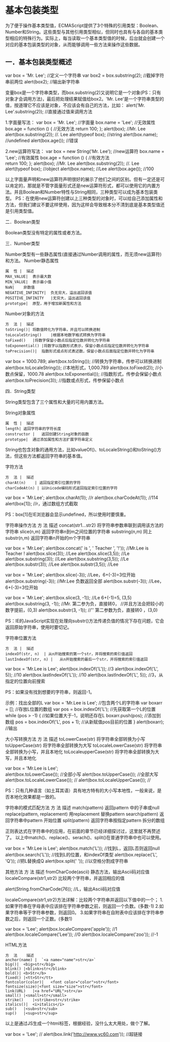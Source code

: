 # 基本包装类型



为了便于操作基本类型值，ECMAScript提供了3个特殊的引用类型：Boolean、Number和String。这些类型与其他引用类型相似，但同时也具有与各自的基本类型相应的特殊行为。实际上，每当读取一个基本类型值的时候，后台就会创建一个对应的基本包装类型的对象，从而能够调用一些方法来操作这些数据。

## 一．基本包装类型概述
var box = 'Mr. Lee';							//定义一个字符串
var box2 = box.substring(2);					//截掉字符串前两位
alert(box2);								//输出新字符串

变量box是一个字符串类型，而box.substring(2)又说明它是一个对象(PS：只有对象才会调用方法)，最后把处理结果赋值给box2。'Mr. Lee'是一个字符串类型的值，按道理它不应该是对象，不应该会有自己的方法，比如：
alert('Mr. Lee'.substring(2));					//直接通过值来调用方法

1.字面量写法：
var box = 'Mr. Lee';							//字面量
box.name = 'Lee';							//无效属性
box.age = function () {						//无效方法
	return 100;
};
alert(box);								//Mr. Lee
alert(box.substring(2));						//. Lee
alert(typeof box);							//string
alert(box.name);							//undefined
alert(box.age());							//错误

2.new运算符写法：
var box = new String('Mr. Lee');				//new运算符
box.name = 'Lee';							//有效属性
box.age = function () {						//有效方法			
	return 100;
};
alert(box);								//Mr. Lee
alert(box.substring(2));						//. Lee
alert(typeof box);							//object
alert(box.name);							//Lee
alert(box.age());							//100

以上字面量声明和new运算符声明很好的展示了他们之间的区别。但有一定还是可以肯定的，那就是不管字面量形式还是new运算符形式，都可以使用它的内置方法。并且Boolean和Number特性与String相同，三种类型可以成为基本包装类型。
PS：在使用new运算符创建以上三种类型的对象时，可以给自己添加属性和方法，但我们建议不要这样使用，因为这样会导致根本分不清到底是基本类型值还是引用类型值。

二．Boolean类型

Boolean类型没有特定的属性或者方法。

三．Number类型

Number类型有一些静态属性(直接通过Number调用的属性，而无须new运算符)和方法。
Number静态属性
```table
属  性 |	描述
MAX_VALUE|	表示最大数
MIN_VALUE|	表示最小值
NaN|	非数值
NEGATIVE_INFINITY|	负无穷大，溢出返回该值
POSITIVE_INFINITY	|无穷大，溢出返回该值
prototype|	原型，用于增加新属性和方法
```


Number对象的方法
```table
方  法 |	描述
toString()|	将数值转化为字符串，并且可以转换进制
toLocaleString()	|根据本地数字格式转换为字符串
toFixed()	|将数字保留小数点后指定位数并转化为字符串
toExponential()	|将数字以指数形式表示，保留小数点后指定位数并转化为字符串
toPrecision()|	指数形式或点形式表述数，保留小数点后面指定位数并转化为字符串
```
 

var box = 1000.789;
alert(box.toString());						//转换为字符串，传参可以转换进制
alert(box.toLocaleString());					//本地形式，1,000.789
alert(box.toFixed(2));						//小数点保留，1000.78
alert(box.toExponential());					//指数形式，传参会保留小数点
alert(box.toPrecision(3));					//指数或点形式，传参保留小数点

四．String类型

String类型包含了三个属性和大量的可用内置方法。

String对象属性
```table
属  性 |	描述
length|	返回字符串的字符长度
constructor |	返回创建String对象的函数
prototype|	通过添加属性和方法扩展字符串定义
```

String也包含对象的通用方法，比如valueOf()、toLocaleString()和toString()方法，但这些方法都返回字符串的基本值。

字符方法
```table
方  法 |	描述
charAt(n)	 | 返回指定索引位置的字符
charCodeAt(n) |	以Unicode编码形式返回指定索引位置的字符
```

var box = 'Mr.Lee';
alert(box.charAt(1));						//r
alert(box.charCodeAt(1));					//114
alert(box[1]);								//r，通过数组方式截取

PS：box[1]在IE浏览器会显示undefined，所以使用时要慎重。

字符串操作方法
方  法	描述
concat(str1...str2)	将字符串参数串联到调用该方法的字符串
slice(n,m)	返回字符串n到m之间位置的字符串
substring(n,m)	同上
substr(n,m)	返回字符串n开始的m个字符串


var box = 'Mr.Lee';
alert(box.concat(' is ', ' Teacher ', '!'));			//Mr.Lee is Teacher !
alert(box.slice(3));							//Lee
alert(box.slice(3,5));						//Le
alert(box.substring(3));						//Lee
alert(box.substring(3,5));					//Le
alert(box.substr(3));						//Lee
alert(box.substr(3,5));						//Lee

var box = 'Mr.Lee';
alert(box.slice(-3));							//Lee，6+(-3)=3位开始
alert(box.substring(-3));						//Mr.Lee 负数返回全部
alert(box.substr(-3));						//Lee，6+(-3)=3位开始

var box = 'Mr.Lee';
alert(box.slice(3, -1));						//Le 6+(-1)=5, (3,5)
alert(box.substring(3, -1));					//Mr. 第二参为负，直接转0，
//并且方法会把较小的数字提前，(0,3)
alert(box.substr(3, -1));						//'' 第二参数为负，直接转0 ，(3,0)

PS：IE的JavaScript实现在处理向substr()方法传递负值的情况下存在问题，它会返回原始字符串，使用时要切记。

字符串位置方法
```table
方  法 |	描述
indexOf(str, n)	 | 从n开始搜索的第一个str，并将搜索的索引值返回
lastIndexOf(str, n) |	从n开始搜索的最后一个str，并将搜索的索引值返回
```

var box = 'Mr.Lee is Lee';
alert(box.indexOf('L'));						//3
alert(box.indexOf('L', 5));					//10
alert(box.lastIndexOf('L'));					//10
alert(box.lastIndexOf('L', 5));					//3，从指定的位置向前搜索

PS：如果没有找到想要的字符串，则返回-1。

示例：找出全部的L
var box = 'Mr.Lee is Lee';					//包含两个L的字符串
var boxarr = [];							//存放L位置的数组
var pos = box.indexOf('L');					//先获取第一个L的位置
while (pos > -1) {							//如果位置大于-1，说明还存在L
	boxarr.push(pos);						//添加到数组
	pos = box.indexOf('L', pos + 1);			//从新赋值pos目前的位置
}
alert(boxarr);								//输出

大小写转换方法
方  法	描述
toLowerCase(str)	将字符串全部转换为小写
toUpperCase(str)	将字符串全部转换为大写
toLocaleLowerCase(str)	将字符串全部转换为小写，并且本地化
toLocaleupperCase(str)	将字符串全部转换为大写，并且本地化


var box = 'Mr.Lee is Lee';					
alert(box.toLowerCase());					//全部小写
alert(box.toUpperCase());					//全部大写
alert(box.toLocaleLowerCase());				//
alert(box.toLocaleUpperCase());				//

PS：只有几种语言（如土耳其语）具有地方特有的大小写本地性，一般来说，是否本地化效果都是一致的。

字符串的模式匹配方法
方  法	描述
match(pattern) 	返回pattern 中的子串或null
replace(pattern, replacement)	用replacement 替换pattern
search(pattern)	返回字符串中pattern 开始位置
split(pattern)	返回字符串按指定pattern 拆分的数组

正则表达式在字符串中的应用，在前面的章节已经详细探讨过，这里就不再赘述了。
以上中match()、replace()、serach()、split()在普通字符串中也可以使用。

var box = 'Mr.Lee is Lee';
alert(box.match('L'));						//找到L，返回L否则返回null
alert(box.search('L'));						//找到L的位置，和indexOf类型
alert(box.replace('L', 'Q'));					//把L替换成Q
alert(box.split(' '));							//以空格分割成字符串

其他方法
方  法	描述
fromCharCode(ascii)	静态方法，输出Ascii码对应值
localeCompare(str1,str2)	比较两个字符串，并返回相应的值



alert(String.fromCharCode(76));				//L，输出Ascii码对应值

localeCompare(str1,str2)方法详解：比较两个字符串并返回以下值中的一个；
1.如果字符串在字母表中应该排在字符串参数之前，则返回一个负数。(多数-1)
2.如果字符串等于字符串参数，则返回0。
3.如果字符串在自附表中应该排在字符串参数之后，则返回一个正数。(多数1)

var box = 'Lee';
alert(box.localeCompare('apple'));				//1
alert(box.localeCompare('Lee'));				//0
alert(box.localeCompare('zoo'));				//-1

HTML方法
```table
方  法	描述
anchor(name) |	`<a name="name">str</a>`
big()|	<big>str</big>
blink()	|<blink>str</blink>
bold()|	<b>Str</b>
fixed()	|<tt>Str</tt>
fontcolor(color)|	<font color="color">str</font>
fontsize(size)|<font size="size">str</font>
link(URL)	|<a href="URL">str</a>
small()	|<small>str</small>
strike()	|<strike>str</strike>
italics()|	<i>italics</i>
sub()	|<sub>str</sub>
sup()	|<sup>str</sup>
```

以上是通过JS生成一个html标签，根据经验，没什么太大用处，做个了解。

var box = 'Lee';							//
alert(box.link('http://www.yc60.com'));			//超链接
